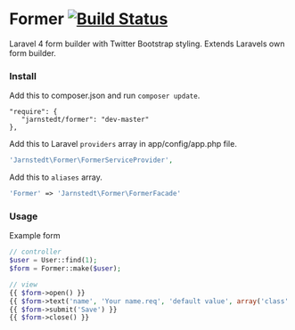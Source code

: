Former [![Build Status](https://travis-ci.org/jarnstedt/former.svg?branch=master)](https://travis-ci.org/jarnstedt/former)
======

Laravel 4 form builder with Twitter Bootstrap styling. Extends Laravels own form builder.


### Install
Add this to composer.json and run `composer update`.
```composer
"require": {
   "jarnstedt/former": "dev-master"
},
```

Add this to Laravel `providers` array in app/config/app.php file. 
```php
'Jarnstedt\Former\FormerServiceProvider',
```

Add this to `aliases` array.
```php
'Former' => 'Jarnstedt\Former\FormerFacade'
```

### Usage
Example form
```php
// controller
$user = User::find(1);
$form = Former::make($user);

// view
{{ $form->open() }}
{{ $form->text('name', 'Your name.req', 'default value', array('class' => 'className')) }}
{{ $form->submit('Save') }}
{{ $form->close() }}
```

